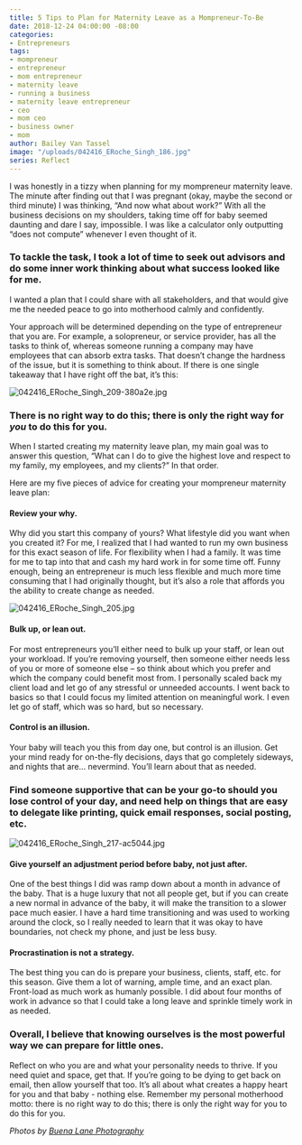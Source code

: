 ```yaml
---
title: 5 Tips to Plan for Maternity Leave as a Mompreneur-To-Be
date: 2018-12-24 04:00:00 -08:00
categories:
- Entrepreneurs
tags:
- mompreneur
- entrepreneur
- mom entrepreneur
- maternity leave
- running a business
- maternity leave entrepreneur
- ceo
- mom ceo
- business owner
- mom
author: Bailey Van Tassel
image: "/uploads/042416_ERoche_Singh_186.jpg"
series: Reflect
---
```


I was honestly in a tizzy when planning for my mompreneur maternity leave. The minute after finding out that I was pregnant (okay, maybe the second or third minute) I was thinking, “And now what about work?” With all the business decisions on my shoulders, taking time off for baby seemed daunting and dare I say, impossible. I was like a calculator only outputting “does not compute” whenever I even thought of it. 

### To tackle the task, I took a lot of time to seek out advisors and do some inner work thinking about what success looked like for me. 

I wanted a plan that I could share with all stakeholders, and that would give me the needed peace to go into motherhood calmly and confidently. 

Your approach will be determined depending on the type of entrepreneur that you are. For example, a solopreneur, or service provider, has all the tasks to think of, whereas someone running a company may have employees that can absorb extra tasks. That doesn’t change the hardness of the issue, but it is something to think about. If there is one single takeaway that I have right off the bat, it’s this: 

![042416_ERoche_Singh_209-380a2e.jpg](/uploads/042416_ERoche_Singh_209-380a2e.jpg)

### There is no right way to do this; there is only the right way for _you_ to do this for you. 

When I started creating my maternity leave plan, my main goal was to answer this question, “What can I do to give the highest love and respect to my family, my employees, and my clients?” In that order.  

Here are my five pieces of advice for creating your mompreneur maternity leave plan: 

#### Review your why.

Why did you start this company of yours? What lifestyle did you want when you created it? For me, I realized that I had wanted to run my own business for this exact season of life. For flexibility when I had a family. It was time for me to tap into that and cash my hard work in for some time off. Funny enough, being an entrepreneur is much less flexible and much more time consuming that I had originally thought, but it’s also a role that affords you the ability to create change as needed. 

![042416_ERoche_Singh_205.jpg](/uploads/042416_ERoche_Singh_205.jpg)

#### Bulk up, or lean out.

For most entrepreneurs you’ll either need to bulk up your staff, or lean out your workload. If you’re removing yourself, then someone either needs less of you or more of someone else – so think about which you prefer and which the company could benefit most from. I personally scaled back my client load and let go of any stressful or unneeded accounts. I went back to basics so that I could focus my limited attention on meaningful work. I even let go of staff, which was so hard, but so necessary. 

#### Control is an illusion.

Your baby will teach you this from day one, but control is an illusion. Get your mind ready for on-the-fly decisions, days that go completely sideways, and nights that are… nevermind. You’ll learn about that as needed. 

### Find someone supportive that can be your go-to should you lose control of your day, and need help on things that are easy to delegate like printing, quick email responses, social posting, etc. 

![042416_ERoche_Singh_217-ac5044.jpg](/uploads/042416_ERoche_Singh_217-ac5044.jpg)

#### Give yourself an adjustment period before baby, not just after.

One of the best things I did was ramp down about a month in advance of the baby. That is a huge luxury that not all people get, but if you can create a new normal in advance of the baby, it will make the transition to a slower pace much easier. I have a hard time transitioning and was used to working around the clock, so I really needed to learn that it was okay to have boundaries, not check my phone, and just be less busy.  

#### Procrastination is not a strategy.

The best thing you can do is prepare your business, clients, staff, etc. for this season. Give them a lot of warning, ample time, and an exact plan. Front-load as much work as humanly possible. I did about four months of work in advance so that I could take a long leave and sprinkle timely work in as needed. 

### Overall, I believe that knowing ourselves is the most powerful way we can prepare for little ones. 

Reflect on who you are and what your personality needs to thrive. If you need quiet and space, get that. If you’re going to be dying to get back on email, then allow yourself that too. It’s all about what creates a happy heart for you and that baby - nothing else. Remember my personal motherhood motto: there is no right way to do this; there is only the right way for you to do this for you. 

_Photos by [Buena Lane Photography](http://www.buenalane.com/)_